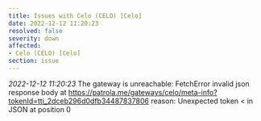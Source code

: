 ```yaml
---
title: Issues with Celo (CELO) [Celo]
date: 2022-12-12 11:20:23
resolved: false
severity: down
affected:
- Celo (CELO) [Celo]
section: issue
---
```


*2022-12-12 11:20:23* The gateway is unreachable: FetchError invalid json response body at https://patrola.me/gateways/celo/meta-info?tokenId=tti_2dceb296d0dfb34487837806 reason: Unexpected token < in JSON at position 0